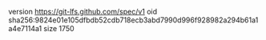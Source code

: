version https://git-lfs.github.com/spec/v1
oid sha256:9824e01e105dfbdb52cdb718ecb3abd7990d996f928982a294b61a1a4e7114a1
size 1750

